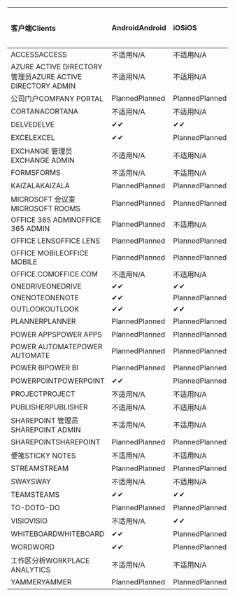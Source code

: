 <!-- This file is generated automatically. Changes made to this file will be overwritten.-->
|<span data-ttu-id="621db-101">客户端</span><span class="sxs-lookup"><span data-stu-id="621db-101">Clients</span></span>|<span data-ttu-id="621db-102">Android</span><span class="sxs-lookup"><span data-stu-id="621db-102">Android</span></span>|<span data-ttu-id="621db-103">iOS</span><span class="sxs-lookup"><span data-stu-id="621db-103">iOS</span></span>|<span data-ttu-id="621db-104">Mac</span><span class="sxs-lookup"><span data-stu-id="621db-104">Mac</span></span>|<span data-ttu-id="621db-105">Windows 10</span><span class="sxs-lookup"><span data-stu-id="621db-105">Windows 10</span></span><br><span data-ttu-id="621db-106">桌面</span><span class="sxs-lookup"><span data-stu-id="621db-106">Desktop</span></span>|<span data-ttu-id="621db-107">Windows 10</span><span class="sxs-lookup"><span data-stu-id="621db-107">Windows 10</span></span><br><span data-ttu-id="621db-108">新式应用</span><span class="sxs-lookup"><span data-stu-id="621db-108">Modern Apps</span></span>|
|:-|:-|:-|:-|:-|:-|
|<span data-ttu-id="621db-109">ACCESS</span><span class="sxs-lookup"><span data-stu-id="621db-109">ACCESS</span></span>|<span data-ttu-id="621db-110">不适用</span><span class="sxs-lookup"><span data-stu-id="621db-110">N/A</span></span>|<span data-ttu-id="621db-111">不适用</span><span class="sxs-lookup"><span data-stu-id="621db-111">N/A</span></span>|<span data-ttu-id="621db-112">不适用</span><span class="sxs-lookup"><span data-stu-id="621db-112">N/A</span></span>|<span data-ttu-id="621db-113">Planned</span><span class="sxs-lookup"><span data-stu-id="621db-113">Planned</span></span>|<span data-ttu-id="621db-114">不适用</span><span class="sxs-lookup"><span data-stu-id="621db-114">N/A</span></span>|
|<span data-ttu-id="621db-115">AZURE ACTIVE DIRECTORY 管理员</span><span class="sxs-lookup"><span data-stu-id="621db-115">AZURE ACTIVE DIRECTORY ADMIN</span></span>|<span data-ttu-id="621db-116">不适用</span><span class="sxs-lookup"><span data-stu-id="621db-116">N/A</span></span>|<span data-ttu-id="621db-117">不适用</span><span class="sxs-lookup"><span data-stu-id="621db-117">N/A</span></span>|<span data-ttu-id="621db-118">不适用</span><span class="sxs-lookup"><span data-stu-id="621db-118">N/A</span></span>|<span data-ttu-id="621db-119">Planned</span><span class="sxs-lookup"><span data-stu-id="621db-119">Planned</span></span>|<span data-ttu-id="621db-120">不适用</span><span class="sxs-lookup"><span data-stu-id="621db-120">N/A</span></span>|
|<span data-ttu-id="621db-121">公司门户</span><span class="sxs-lookup"><span data-stu-id="621db-121">COMPANY PORTAL</span></span>|<span data-ttu-id="621db-122">Planned</span><span class="sxs-lookup"><span data-stu-id="621db-122">Planned</span></span>|<span data-ttu-id="621db-123">Planned</span><span class="sxs-lookup"><span data-stu-id="621db-123">Planned</span></span>|<span data-ttu-id="621db-124">Planned</span><span class="sxs-lookup"><span data-stu-id="621db-124">Planned</span></span>|<span data-ttu-id="621db-125">不适用</span><span class="sxs-lookup"><span data-stu-id="621db-125">N/A</span></span>|<span data-ttu-id="621db-126">Planned</span><span class="sxs-lookup"><span data-stu-id="621db-126">Planned</span></span>|
|<span data-ttu-id="621db-127">CORTANA</span><span class="sxs-lookup"><span data-stu-id="621db-127">CORTANA</span></span>|<span data-ttu-id="621db-128">不适用</span><span class="sxs-lookup"><span data-stu-id="621db-128">N/A</span></span>|<span data-ttu-id="621db-129">不适用</span><span class="sxs-lookup"><span data-stu-id="621db-129">N/A</span></span>|<span data-ttu-id="621db-130">不适用</span><span class="sxs-lookup"><span data-stu-id="621db-130">N/A</span></span>|<span data-ttu-id="621db-131">不适用</span><span class="sxs-lookup"><span data-stu-id="621db-131">N/A</span></span>|<span data-ttu-id="621db-132">Planned</span><span class="sxs-lookup"><span data-stu-id="621db-132">Planned</span></span>|
|<span data-ttu-id="621db-133">DELVE</span><span class="sxs-lookup"><span data-stu-id="621db-133">DELVE</span></span>|<span data-ttu-id="621db-134">✔</span><span class="sxs-lookup"><span data-stu-id="621db-134">✔</span></span>|<span data-ttu-id="621db-135">✔</span><span class="sxs-lookup"><span data-stu-id="621db-135">✔</span></span>|<span data-ttu-id="621db-136">不适用</span><span class="sxs-lookup"><span data-stu-id="621db-136">N/A</span></span>|<span data-ttu-id="621db-137">不适用</span><span class="sxs-lookup"><span data-stu-id="621db-137">N/A</span></span>|<span data-ttu-id="621db-138">不适用</span><span class="sxs-lookup"><span data-stu-id="621db-138">N/A</span></span>|
|<span data-ttu-id="621db-139">EXCEL</span><span class="sxs-lookup"><span data-stu-id="621db-139">EXCEL</span></span>|<span data-ttu-id="621db-140">✔</span><span class="sxs-lookup"><span data-stu-id="621db-140">✔</span></span>|<span data-ttu-id="621db-141">Planned</span><span class="sxs-lookup"><span data-stu-id="621db-141">Planned</span></span>|<span data-ttu-id="621db-142">Planned</span><span class="sxs-lookup"><span data-stu-id="621db-142">Planned</span></span>|<span data-ttu-id="621db-143">Planned</span><span class="sxs-lookup"><span data-stu-id="621db-143">Planned</span></span>|<span data-ttu-id="621db-144">不适用</span><span class="sxs-lookup"><span data-stu-id="621db-144">N/A</span></span>|
|<span data-ttu-id="621db-145">EXCHANGE 管理员</span><span class="sxs-lookup"><span data-stu-id="621db-145">EXCHANGE ADMIN</span></span>|<span data-ttu-id="621db-146">不适用</span><span class="sxs-lookup"><span data-stu-id="621db-146">N/A</span></span>|<span data-ttu-id="621db-147">不适用</span><span class="sxs-lookup"><span data-stu-id="621db-147">N/A</span></span>|<span data-ttu-id="621db-148">不适用</span><span class="sxs-lookup"><span data-stu-id="621db-148">N/A</span></span>|<span data-ttu-id="621db-149">✔</span><span class="sxs-lookup"><span data-stu-id="621db-149">✔</span></span>|<span data-ttu-id="621db-150">不适用</span><span class="sxs-lookup"><span data-stu-id="621db-150">N/A</span></span>|
|<span data-ttu-id="621db-151">FORMS</span><span class="sxs-lookup"><span data-stu-id="621db-151">FORMS</span></span>|<span data-ttu-id="621db-152">不适用</span><span class="sxs-lookup"><span data-stu-id="621db-152">N/A</span></span>|<span data-ttu-id="621db-153">不适用</span><span class="sxs-lookup"><span data-stu-id="621db-153">N/A</span></span>|<span data-ttu-id="621db-154">不适用</span><span class="sxs-lookup"><span data-stu-id="621db-154">N/A</span></span>|<span data-ttu-id="621db-155">不适用</span><span class="sxs-lookup"><span data-stu-id="621db-155">N/A</span></span>|<span data-ttu-id="621db-156">不适用</span><span class="sxs-lookup"><span data-stu-id="621db-156">N/A</span></span>|
|<span data-ttu-id="621db-157">KAIZALA</span><span class="sxs-lookup"><span data-stu-id="621db-157">KAIZALA</span></span>|<span data-ttu-id="621db-158">Planned</span><span class="sxs-lookup"><span data-stu-id="621db-158">Planned</span></span>|<span data-ttu-id="621db-159">Planned</span><span class="sxs-lookup"><span data-stu-id="621db-159">Planned</span></span>|<span data-ttu-id="621db-160">不适用</span><span class="sxs-lookup"><span data-stu-id="621db-160">N/A</span></span>|<span data-ttu-id="621db-161">不适用</span><span class="sxs-lookup"><span data-stu-id="621db-161">N/A</span></span>|<span data-ttu-id="621db-162">不适用</span><span class="sxs-lookup"><span data-stu-id="621db-162">N/A</span></span>|
|<span data-ttu-id="621db-163">MICROSOFT 会议室</span><span class="sxs-lookup"><span data-stu-id="621db-163">MICROSOFT ROOMS</span></span>|<span data-ttu-id="621db-164">Planned</span><span class="sxs-lookup"><span data-stu-id="621db-164">Planned</span></span>|<span data-ttu-id="621db-165">Planned</span><span class="sxs-lookup"><span data-stu-id="621db-165">Planned</span></span>|<span data-ttu-id="621db-166">不适用</span><span class="sxs-lookup"><span data-stu-id="621db-166">N/A</span></span>|<span data-ttu-id="621db-167">不适用</span><span class="sxs-lookup"><span data-stu-id="621db-167">N/A</span></span>|<span data-ttu-id="621db-168">不适用</span><span class="sxs-lookup"><span data-stu-id="621db-168">N/A</span></span>|
|<span data-ttu-id="621db-169">OFFICE 365 ADMIN</span><span class="sxs-lookup"><span data-stu-id="621db-169">OFFICE 365 ADMIN</span></span>|<span data-ttu-id="621db-170">Planned</span><span class="sxs-lookup"><span data-stu-id="621db-170">Planned</span></span>|<span data-ttu-id="621db-171">不适用</span><span class="sxs-lookup"><span data-stu-id="621db-171">N/A</span></span>|<span data-ttu-id="621db-172">不适用</span><span class="sxs-lookup"><span data-stu-id="621db-172">N/A</span></span>|<span data-ttu-id="621db-173">不适用</span><span class="sxs-lookup"><span data-stu-id="621db-173">N/A</span></span>|<span data-ttu-id="621db-174">不适用</span><span class="sxs-lookup"><span data-stu-id="621db-174">N/A</span></span>|
|<span data-ttu-id="621db-175">OFFICE LENS</span><span class="sxs-lookup"><span data-stu-id="621db-175">OFFICE LENS</span></span>|<span data-ttu-id="621db-176">Planned</span><span class="sxs-lookup"><span data-stu-id="621db-176">Planned</span></span>|<span data-ttu-id="621db-177">Planned</span><span class="sxs-lookup"><span data-stu-id="621db-177">Planned</span></span>|<span data-ttu-id="621db-178">不适用</span><span class="sxs-lookup"><span data-stu-id="621db-178">N/A</span></span>|<span data-ttu-id="621db-179">不适用</span><span class="sxs-lookup"><span data-stu-id="621db-179">N/A</span></span>|<span data-ttu-id="621db-180">不适用</span><span class="sxs-lookup"><span data-stu-id="621db-180">N/A</span></span>|
|<span data-ttu-id="621db-181">OFFICE MOBILE</span><span class="sxs-lookup"><span data-stu-id="621db-181">OFFICE MOBILE</span></span>|<span data-ttu-id="621db-182">Planned</span><span class="sxs-lookup"><span data-stu-id="621db-182">Planned</span></span>|<span data-ttu-id="621db-183">Planned</span><span class="sxs-lookup"><span data-stu-id="621db-183">Planned</span></span>|<span data-ttu-id="621db-184">不适用</span><span class="sxs-lookup"><span data-stu-id="621db-184">N/A</span></span>|<span data-ttu-id="621db-185">不适用</span><span class="sxs-lookup"><span data-stu-id="621db-185">N/A</span></span>|<span data-ttu-id="621db-186">不适用</span><span class="sxs-lookup"><span data-stu-id="621db-186">N/A</span></span>|
|<span data-ttu-id="621db-187">OFFICE.COM</span><span class="sxs-lookup"><span data-stu-id="621db-187">OFFICE.COM</span></span>|<span data-ttu-id="621db-188">不适用</span><span class="sxs-lookup"><span data-stu-id="621db-188">N/A</span></span>|<span data-ttu-id="621db-189">不适用</span><span class="sxs-lookup"><span data-stu-id="621db-189">N/A</span></span>|<span data-ttu-id="621db-190">不适用</span><span class="sxs-lookup"><span data-stu-id="621db-190">N/A</span></span>|<span data-ttu-id="621db-191">不适用</span><span class="sxs-lookup"><span data-stu-id="621db-191">N/A</span></span>|<span data-ttu-id="621db-192">Planned</span><span class="sxs-lookup"><span data-stu-id="621db-192">Planned</span></span>|
|<span data-ttu-id="621db-193">ONEDRIVE</span><span class="sxs-lookup"><span data-stu-id="621db-193">ONEDRIVE</span></span>|<span data-ttu-id="621db-194">✔</span><span class="sxs-lookup"><span data-stu-id="621db-194">✔</span></span>|<span data-ttu-id="621db-195">✔</span><span class="sxs-lookup"><span data-stu-id="621db-195">✔</span></span>|<span data-ttu-id="621db-196">✔</span><span class="sxs-lookup"><span data-stu-id="621db-196">✔</span></span>|<span data-ttu-id="621db-197">✔</span><span class="sxs-lookup"><span data-stu-id="621db-197">✔</span></span>|<span data-ttu-id="621db-198">Planned</span><span class="sxs-lookup"><span data-stu-id="621db-198">Planned</span></span>|
|<span data-ttu-id="621db-199">ONENOTE</span><span class="sxs-lookup"><span data-stu-id="621db-199">ONENOTE</span></span>|<span data-ttu-id="621db-200">✔</span><span class="sxs-lookup"><span data-stu-id="621db-200">✔</span></span>|<span data-ttu-id="621db-201">Planned</span><span class="sxs-lookup"><span data-stu-id="621db-201">Planned</span></span>|<span data-ttu-id="621db-202">Planned</span><span class="sxs-lookup"><span data-stu-id="621db-202">Planned</span></span>|<span data-ttu-id="621db-203">Planned</span><span class="sxs-lookup"><span data-stu-id="621db-203">Planned</span></span>|<span data-ttu-id="621db-204">Planned</span><span class="sxs-lookup"><span data-stu-id="621db-204">Planned</span></span>|
|<span data-ttu-id="621db-205">OUTLOOK</span><span class="sxs-lookup"><span data-stu-id="621db-205">OUTLOOK</span></span>|<span data-ttu-id="621db-206">✔</span><span class="sxs-lookup"><span data-stu-id="621db-206">✔</span></span>|<span data-ttu-id="621db-207">✔</span><span class="sxs-lookup"><span data-stu-id="621db-207">✔</span></span>|<span data-ttu-id="621db-208">Planned</span><span class="sxs-lookup"><span data-stu-id="621db-208">Planned</span></span>|<span data-ttu-id="621db-209">Planned</span><span class="sxs-lookup"><span data-stu-id="621db-209">Planned</span></span>|<span data-ttu-id="621db-210">Planned</span><span class="sxs-lookup"><span data-stu-id="621db-210">Planned</span></span>|
|<span data-ttu-id="621db-211">PLANNER</span><span class="sxs-lookup"><span data-stu-id="621db-211">PLANNER</span></span>|<span data-ttu-id="621db-212">Planned</span><span class="sxs-lookup"><span data-stu-id="621db-212">Planned</span></span>|<span data-ttu-id="621db-213">Planned</span><span class="sxs-lookup"><span data-stu-id="621db-213">Planned</span></span>|<span data-ttu-id="621db-214">不适用</span><span class="sxs-lookup"><span data-stu-id="621db-214">N/A</span></span>|<span data-ttu-id="621db-215">不适用</span><span class="sxs-lookup"><span data-stu-id="621db-215">N/A</span></span>|<span data-ttu-id="621db-216">不适用</span><span class="sxs-lookup"><span data-stu-id="621db-216">N/A</span></span>|
|<span data-ttu-id="621db-217">POWER APPS</span><span class="sxs-lookup"><span data-stu-id="621db-217">POWER APPS</span></span>|<span data-ttu-id="621db-218">Planned</span><span class="sxs-lookup"><span data-stu-id="621db-218">Planned</span></span>|<span data-ttu-id="621db-219">Planned</span><span class="sxs-lookup"><span data-stu-id="621db-219">Planned</span></span>|<span data-ttu-id="621db-220">不适用</span><span class="sxs-lookup"><span data-stu-id="621db-220">N/A</span></span>|<span data-ttu-id="621db-221">不适用</span><span class="sxs-lookup"><span data-stu-id="621db-221">N/A</span></span>|<span data-ttu-id="621db-222">Planned</span><span class="sxs-lookup"><span data-stu-id="621db-222">Planned</span></span>|
|<span data-ttu-id="621db-223">POWER AUTOMATE</span><span class="sxs-lookup"><span data-stu-id="621db-223">POWER AUTOMATE</span></span>|<span data-ttu-id="621db-224">Planned</span><span class="sxs-lookup"><span data-stu-id="621db-224">Planned</span></span>|<span data-ttu-id="621db-225">Planned</span><span class="sxs-lookup"><span data-stu-id="621db-225">Planned</span></span>|<span data-ttu-id="621db-226">不适用</span><span class="sxs-lookup"><span data-stu-id="621db-226">N/A</span></span>|<span data-ttu-id="621db-227">不适用</span><span class="sxs-lookup"><span data-stu-id="621db-227">N/A</span></span>|<span data-ttu-id="621db-228">不适用</span><span class="sxs-lookup"><span data-stu-id="621db-228">N/A</span></span>|
|<span data-ttu-id="621db-229">POWER BI</span><span class="sxs-lookup"><span data-stu-id="621db-229">POWER BI</span></span>|<span data-ttu-id="621db-230">Planned</span><span class="sxs-lookup"><span data-stu-id="621db-230">Planned</span></span>|<span data-ttu-id="621db-231">Planned</span><span class="sxs-lookup"><span data-stu-id="621db-231">Planned</span></span>|<span data-ttu-id="621db-232">不适用</span><span class="sxs-lookup"><span data-stu-id="621db-232">N/A</span></span>|<span data-ttu-id="621db-233">Planned</span><span class="sxs-lookup"><span data-stu-id="621db-233">Planned</span></span>|<span data-ttu-id="621db-234">Planned</span><span class="sxs-lookup"><span data-stu-id="621db-234">Planned</span></span>|
|<span data-ttu-id="621db-235">POWERPOINT</span><span class="sxs-lookup"><span data-stu-id="621db-235">POWERPOINT</span></span>|<span data-ttu-id="621db-236">✔</span><span class="sxs-lookup"><span data-stu-id="621db-236">✔</span></span>|<span data-ttu-id="621db-237">Planned</span><span class="sxs-lookup"><span data-stu-id="621db-237">Planned</span></span>|<span data-ttu-id="621db-238">Planned</span><span class="sxs-lookup"><span data-stu-id="621db-238">Planned</span></span>|<span data-ttu-id="621db-239">Planned</span><span class="sxs-lookup"><span data-stu-id="621db-239">Planned</span></span>|<span data-ttu-id="621db-240">不适用</span><span class="sxs-lookup"><span data-stu-id="621db-240">N/A</span></span>|
|<span data-ttu-id="621db-241">PROJECT</span><span class="sxs-lookup"><span data-stu-id="621db-241">PROJECT</span></span>|<span data-ttu-id="621db-242">不适用</span><span class="sxs-lookup"><span data-stu-id="621db-242">N/A</span></span>|<span data-ttu-id="621db-243">不适用</span><span class="sxs-lookup"><span data-stu-id="621db-243">N/A</span></span>|<span data-ttu-id="621db-244">不适用</span><span class="sxs-lookup"><span data-stu-id="621db-244">N/A</span></span>|<span data-ttu-id="621db-245">Planned</span><span class="sxs-lookup"><span data-stu-id="621db-245">Planned</span></span>|<span data-ttu-id="621db-246">不适用</span><span class="sxs-lookup"><span data-stu-id="621db-246">N/A</span></span>|
|<span data-ttu-id="621db-247">PUBLISHER</span><span class="sxs-lookup"><span data-stu-id="621db-247">PUBLISHER</span></span>|<span data-ttu-id="621db-248">不适用</span><span class="sxs-lookup"><span data-stu-id="621db-248">N/A</span></span>|<span data-ttu-id="621db-249">不适用</span><span class="sxs-lookup"><span data-stu-id="621db-249">N/A</span></span>|<span data-ttu-id="621db-250">不适用</span><span class="sxs-lookup"><span data-stu-id="621db-250">N/A</span></span>|<span data-ttu-id="621db-251">✔</span><span class="sxs-lookup"><span data-stu-id="621db-251">✔</span></span>|<span data-ttu-id="621db-252">不适用</span><span class="sxs-lookup"><span data-stu-id="621db-252">N/A</span></span>|
|<span data-ttu-id="621db-253">SHAREPOINT 管理员</span><span class="sxs-lookup"><span data-stu-id="621db-253">SHAREPOINT ADMIN</span></span>|<span data-ttu-id="621db-254">不适用</span><span class="sxs-lookup"><span data-stu-id="621db-254">N/A</span></span>|<span data-ttu-id="621db-255">不适用</span><span class="sxs-lookup"><span data-stu-id="621db-255">N/A</span></span>|<span data-ttu-id="621db-256">不适用</span><span class="sxs-lookup"><span data-stu-id="621db-256">N/A</span></span>|<span data-ttu-id="621db-257">Planned</span><span class="sxs-lookup"><span data-stu-id="621db-257">Planned</span></span>|<span data-ttu-id="621db-258">不适用</span><span class="sxs-lookup"><span data-stu-id="621db-258">N/A</span></span>|
|<span data-ttu-id="621db-259">SHAREPOINT</span><span class="sxs-lookup"><span data-stu-id="621db-259">SHAREPOINT</span></span>|<span data-ttu-id="621db-260">Planned</span><span class="sxs-lookup"><span data-stu-id="621db-260">Planned</span></span>|<span data-ttu-id="621db-261">Planned</span><span class="sxs-lookup"><span data-stu-id="621db-261">Planned</span></span>|<span data-ttu-id="621db-262">不适用</span><span class="sxs-lookup"><span data-stu-id="621db-262">N/A</span></span>|<span data-ttu-id="621db-263">不适用</span><span class="sxs-lookup"><span data-stu-id="621db-263">N/A</span></span>|<span data-ttu-id="621db-264">不适用</span><span class="sxs-lookup"><span data-stu-id="621db-264">N/A</span></span>|
|<span data-ttu-id="621db-265">便笺</span><span class="sxs-lookup"><span data-stu-id="621db-265">STICKY NOTES</span></span>|<span data-ttu-id="621db-266">不适用</span><span class="sxs-lookup"><span data-stu-id="621db-266">N/A</span></span>|<span data-ttu-id="621db-267">不适用</span><span class="sxs-lookup"><span data-stu-id="621db-267">N/A</span></span>|<span data-ttu-id="621db-268">不适用</span><span class="sxs-lookup"><span data-stu-id="621db-268">N/A</span></span>|<span data-ttu-id="621db-269">不适用</span><span class="sxs-lookup"><span data-stu-id="621db-269">N/A</span></span>|<span data-ttu-id="621db-270">Planned</span><span class="sxs-lookup"><span data-stu-id="621db-270">Planned</span></span>|
|<span data-ttu-id="621db-271">STREAM</span><span class="sxs-lookup"><span data-stu-id="621db-271">STREAM</span></span>|<span data-ttu-id="621db-272">Planned</span><span class="sxs-lookup"><span data-stu-id="621db-272">Planned</span></span>|<span data-ttu-id="621db-273">Planned</span><span class="sxs-lookup"><span data-stu-id="621db-273">Planned</span></span>|<span data-ttu-id="621db-274">不适用</span><span class="sxs-lookup"><span data-stu-id="621db-274">N/A</span></span>|<span data-ttu-id="621db-275">不适用</span><span class="sxs-lookup"><span data-stu-id="621db-275">N/A</span></span>|<span data-ttu-id="621db-276">不适用</span><span class="sxs-lookup"><span data-stu-id="621db-276">N/A</span></span>|
|<span data-ttu-id="621db-277">SWAY</span><span class="sxs-lookup"><span data-stu-id="621db-277">SWAY</span></span>|<span data-ttu-id="621db-278">不适用</span><span class="sxs-lookup"><span data-stu-id="621db-278">N/A</span></span>|<span data-ttu-id="621db-279">不适用</span><span class="sxs-lookup"><span data-stu-id="621db-279">N/A</span></span>|<span data-ttu-id="621db-280">不适用</span><span class="sxs-lookup"><span data-stu-id="621db-280">N/A</span></span>|<span data-ttu-id="621db-281">不适用</span><span class="sxs-lookup"><span data-stu-id="621db-281">N/A</span></span>|<span data-ttu-id="621db-282">Planned</span><span class="sxs-lookup"><span data-stu-id="621db-282">Planned</span></span>|
|<span data-ttu-id="621db-283">TEAMS</span><span class="sxs-lookup"><span data-stu-id="621db-283">TEAMS</span></span>|<span data-ttu-id="621db-284">✔</span><span class="sxs-lookup"><span data-stu-id="621db-284">✔</span></span>|<span data-ttu-id="621db-285">✔</span><span class="sxs-lookup"><span data-stu-id="621db-285">✔</span></span>|<span data-ttu-id="621db-286">✔</span><span class="sxs-lookup"><span data-stu-id="621db-286">✔</span></span>|<span data-ttu-id="621db-287">Planned</span><span class="sxs-lookup"><span data-stu-id="621db-287">Planned</span></span>|<span data-ttu-id="621db-288">不适用</span><span class="sxs-lookup"><span data-stu-id="621db-288">N/A</span></span>|
|<span data-ttu-id="621db-289">TO-DO</span><span class="sxs-lookup"><span data-stu-id="621db-289">TO-DO</span></span>|<span data-ttu-id="621db-290">Planned</span><span class="sxs-lookup"><span data-stu-id="621db-290">Planned</span></span>|<span data-ttu-id="621db-291">Planned</span><span class="sxs-lookup"><span data-stu-id="621db-291">Planned</span></span>|<span data-ttu-id="621db-292">Planned</span><span class="sxs-lookup"><span data-stu-id="621db-292">Planned</span></span>|<span data-ttu-id="621db-293">不适用</span><span class="sxs-lookup"><span data-stu-id="621db-293">N/A</span></span>|<span data-ttu-id="621db-294">Planned</span><span class="sxs-lookup"><span data-stu-id="621db-294">Planned</span></span>|
|<span data-ttu-id="621db-295">VISIO</span><span class="sxs-lookup"><span data-stu-id="621db-295">VISIO</span></span>|<span data-ttu-id="621db-296">不适用</span><span class="sxs-lookup"><span data-stu-id="621db-296">N/A</span></span>|<span data-ttu-id="621db-297">✔</span><span class="sxs-lookup"><span data-stu-id="621db-297">✔</span></span>|<span data-ttu-id="621db-298">不适用</span><span class="sxs-lookup"><span data-stu-id="621db-298">N/A</span></span>|<span data-ttu-id="621db-299">Planned</span><span class="sxs-lookup"><span data-stu-id="621db-299">Planned</span></span>|<span data-ttu-id="621db-300">不适用</span><span class="sxs-lookup"><span data-stu-id="621db-300">N/A</span></span>|
|<span data-ttu-id="621db-301">WHITEBOARD</span><span class="sxs-lookup"><span data-stu-id="621db-301">WHITEBOARD</span></span>|<span data-ttu-id="621db-302">✔</span><span class="sxs-lookup"><span data-stu-id="621db-302">✔</span></span>|<span data-ttu-id="621db-303">Planned</span><span class="sxs-lookup"><span data-stu-id="621db-303">Planned</span></span>|<span data-ttu-id="621db-304">不适用</span><span class="sxs-lookup"><span data-stu-id="621db-304">N/A</span></span>|<span data-ttu-id="621db-305">不适用</span><span class="sxs-lookup"><span data-stu-id="621db-305">N/A</span></span>|<span data-ttu-id="621db-306">Planned</span><span class="sxs-lookup"><span data-stu-id="621db-306">Planned</span></span>|
|<span data-ttu-id="621db-307">WORD</span><span class="sxs-lookup"><span data-stu-id="621db-307">WORD</span></span>|<span data-ttu-id="621db-308">✔</span><span class="sxs-lookup"><span data-stu-id="621db-308">✔</span></span>|<span data-ttu-id="621db-309">Planned</span><span class="sxs-lookup"><span data-stu-id="621db-309">Planned</span></span>|<span data-ttu-id="621db-310">Planned</span><span class="sxs-lookup"><span data-stu-id="621db-310">Planned</span></span>|<span data-ttu-id="621db-311">Planned</span><span class="sxs-lookup"><span data-stu-id="621db-311">Planned</span></span>|<span data-ttu-id="621db-312">不适用</span><span class="sxs-lookup"><span data-stu-id="621db-312">N/A</span></span>|
|<span data-ttu-id="621db-313">工作区分析</span><span class="sxs-lookup"><span data-stu-id="621db-313">WORKPLACE ANALYTICS</span></span>|<span data-ttu-id="621db-314">不适用</span><span class="sxs-lookup"><span data-stu-id="621db-314">N/A</span></span>|<span data-ttu-id="621db-315">不适用</span><span class="sxs-lookup"><span data-stu-id="621db-315">N/A</span></span>|<span data-ttu-id="621db-316">不适用</span><span class="sxs-lookup"><span data-stu-id="621db-316">N/A</span></span>|<span data-ttu-id="621db-317">不适用</span><span class="sxs-lookup"><span data-stu-id="621db-317">N/A</span></span>|<span data-ttu-id="621db-318">不适用</span><span class="sxs-lookup"><span data-stu-id="621db-318">N/A</span></span>|
|<span data-ttu-id="621db-319">YAMMER</span><span class="sxs-lookup"><span data-stu-id="621db-319">YAMMER</span></span>|<span data-ttu-id="621db-320">Planned</span><span class="sxs-lookup"><span data-stu-id="621db-320">Planned</span></span>|<span data-ttu-id="621db-321">Planned</span><span class="sxs-lookup"><span data-stu-id="621db-321">Planned</span></span>|<span data-ttu-id="621db-322">Planned</span><span class="sxs-lookup"><span data-stu-id="621db-322">Planned</span></span>|<span data-ttu-id="621db-323">Planned</span><span class="sxs-lookup"><span data-stu-id="621db-323">Planned</span></span>|<span data-ttu-id="621db-324">不适用</span><span class="sxs-lookup"><span data-stu-id="621db-324">N/A</span></span>|
